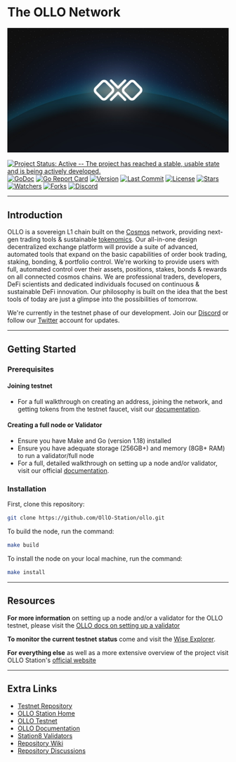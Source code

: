 # The OLLO Network

![Banner!](assets/olloeclipse.jpg)

[![Project Status: Active -- The project has reached a stable, usable
state and is being actively
developed.](https://img.shields.io/badge/repo%20status-Active-green.svg?style=flat-square)](https://www.repostatus.org/#active)
[![GoDoc](https://img.shields.io/badge/godoc-reference-blue?style=flat-square&logo=go)](https://pkg.go.dev/github.com/OllO-Station/ollo/v11)
[![Go Report
Card](https://goreportcard.com/badge/github.com/OLLO-Station/ollo?style=flat-square)](https://goreportcard.com/report/github.com/OllO-Station/ollo/v11)
[![Version](https://img.shields.io/github/tag/OllO-Station/ollo.svg?style=flat-square)](https://github.com/OllO-Station/ollo/releases/latest)
[![Last Commit](https://img.shields.io/github/last-commit/ollo-station/ollo.svg?style=flat-square)](https://github.com/OLLO-Station/ollo)
[![License](https://img.shields.io/github/license/ollo-station/ollo.svg?style=flat-square)](https://github.com/OLLO-Station/ollo)
[![Stars](https://img.shields.io/github/stars/ollo-station/ollo.svg?style=flat-square)](https://github.com/OLLO-Station/ollo)
[![Watchers](https://img.shields.io/github/watchers/ollo-station/ollo.svg?style=flat-square)](https://github.com/OLLO-Station/ollo)
[![Forks](https://img.shields.io/github/forks/ollo-station/ollo.svg?style=flat-square)](https://github.com/OLLO-Station/ollo)
[![Discord](https://badgen.net/badge/icon/discord?icon=discord&label)](https://discord.gg/euGcGgdq7M)

---

## Introduction

OLLO is a sovereign L1 chain built on the [Cosmos](https://github.com/cosmos) network, providing next-gen trading tools & sustainable [tokenomics](https://docs.ollo.zone/about/tokenomics). Our all-in-one design decentralized exchange platform will provide a suite of advanced, automated tools that expand on the basic capabilities of order book trading, staking, bonding, & portfolio control. We're working to provide users with full, automated control over their assets, positions, stakes, bonds & rewards on all connected cosmos chains. We are professional traders, developers, DeFi scientists and dedicated individuals focused on continuous & sustainable DeFi innovation. Our philosophy is built on the idea that the best tools of today are just a glimpse into the possibilities of tomorrow.

We're currently in the testnet phase of our development. Join our [Discord](https://discord.gg/pVCk6BDS) or follow our [Twitter](https://twitter.com/OLLOStation) account for updates.

---

## Getting Started

### Prerequisites

#### Joining testnet

- For a full walkthrough on creating an address, joining the network, and getting tokens from the testnet faucet, visit our [documentation](https://docs.ollo.zone).

#### Creating a full node or Validator

- Ensure you have Make and Go (version 1.18) installed
- Ensure you have adequate storage (256GB+) and memory (8GB+ RAM) to run a validator/full node
- For a full, detailed walkthrough on setting up a node and/or validator, visit our official [documentation](https://docs.ollo.zone).

### Installation

First, clone this repository:
```bash
git clone https://github.com/OllO-Station/ollo.git
```

To build the node, run the command:

```bash
make build
```

To install the node on your local machine, run the command:

```bash
make install
```

---

## Resources

**For more information** on setting up a node and/or a validator for the OLLO testnet, please visit the [OLLO docs on setting up a validator](https://docs.ollo.zone/validators/running_a_node)

**To monitor the current testnet status** come and visit the [Wise Explorer](https://explorer.ollo.zone).

**For everything else** as well as a more extensive overview of the project visit OLLO Station's [official website](https://ollo.zone)

---


<!-- ### Contributors -->
<!-- ![GitHub Contributors Image](https://contrib.rocks/image?repo=OLLO-Station/ollo) -->

## Extra Links

- [Testnet Repository](https://github.com/OLLO-Station/networks)
- [OLLO Station Home](https://ollostation.zone)
- [OLLO Testnet](https://testnet.ollo.zone)
- [OLLO Documentation](https://docs.ollo.zone)
- [Station8 Validators](https://station8.zone)
- [Repository Wiki](https://github.com/OLLO-Station/ollo/wiki)
- [Repository Discussions](https://github.com/OLLO-Station/ollo/discussions)


